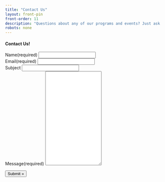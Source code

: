 ```yaml
---
title: "Contact Us"
layout: front-pin
front-order: 11
description: "Questions about any of our programs and events? Just ask!"
robots: none
---
```


<h4>Contact Us!</h4>
<p><div id='contact-form-17'>
<form action='http://www.inlandsplash.org/#contact-form-17' method='post' class='contact-form commentsblock'>

<div>
		<label for='g17-name' class='grunion-field-label name'>Name<span>(required)</span></label>
		<input type='text' name='g17-name' id='g17-name' value='' class='name'/>
	</div>

<div>
		<label for='g17-email' class='grunion-field-label email'>Email<span>(required)</span></label>
		<input type='email' name='g17-email' id='g17-email' value='' class='email'/>
	</div>

<div>
		<label for='g17-subject' class='grunion-field-label text'>Subject</label>
		<input type='text' name='g17-subject' id='g17-subject' value='' class='text'/>
	</div>

<div>
		<label for='contact-form-comment-g17-message' class='grunion-field-label textarea'>Message<span>(required)</span></label>
		<textarea name='g17-message' id='contact-form-comment-g17-message' rows='20'></textarea>
	</div>
	<p class='contact-submit'>
		<input type='submit' value='Submit &#187;' class='pushbutton-wide'/>
		<input type='hidden' name='contact-form-id' value='17'/>
		<input type='hidden' name='action' value='grunion-contact-form'/>
	</p>
</form>
</div>
